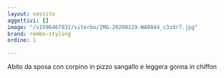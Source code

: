 ```yaml
---
layout: vestito
aggettivi: []
image: "/v1596467932/viterbo/IMG-20200129-WA0044_c3zdr7.jpg"
brand: rembo-styling
ordine: 1

---
```

Abito da sposa con corpino in pizzo sangallo e leggera gonna in chiffon